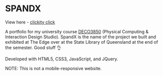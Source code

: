 # SPANDX
View here - [clickity click](https://andreajaneyee.github.io/spandx/)

A portfolio for my university course [DECO3850](https://www.uq.edu.au/study/course.html?course_code=DECO3850) (Physical Computing & Interaction Design Studio). SpandX is the name of the project we built and exhibited at The Edge over at the State Library of Queensland at the end of the semester. Good stuff 👌

Developed with HTML5, CSS3, JavaScript, and JQuery.

NOTE: This is not a mobile-responsive website. 
